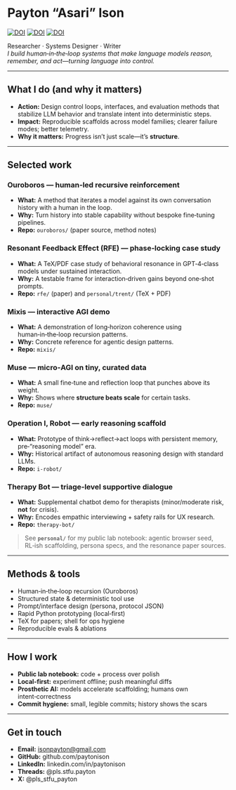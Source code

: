 # Payton “Asari” Ison
[![DOI](https://zenodo.org/badge/DOI/10.5281/zenodo.17074537.svg)](https://doi.org/10.5281/zenodo.17074537) 
[![DOI](https://zenodo.org/badge/DOI/10.5281/zenodo.17138445.svg)](https://doi.org/10.5281/zenodo.17138445)
[![DOI](https://zenodo.org/badge/DOI/10.5281/zenodo.17157330.svg)](https://doi.org/10.5281/zenodo.17157330)

Researcher · Systems Designer · Writer  
_I build human‑in‑the‑loop systems that make language models reason, remember, and act—turning language into control._

---

## What I do (and why it matters)

- **Action:** Design control loops, interfaces, and evaluation methods that stabilize LLM behavior and translate intent into deterministic steps.  
- **Impact:** Reproducible scaffolds across model families; clearer failure modes; better telemetry.  
- **Why it matters:** Progress isn’t just scale—it’s **structure**.

---

## Selected work

### Ouroboros — human‑led recursive reinforcement
- **What:** A method that iterates a model against its own conversation history with a human in the loop.  
- **Why:** Turn history into stable capability without bespoke fine‑tuning pipelines.  
- **Repo:** `ouroboros/` (paper source, method notes)

### Resonant Feedback Effect (RFE) — phase‑locking case study
- **What:** A TeX/PDF case study of behavioral resonance in GPT‑4‑class models under sustained interaction.  
- **Why:** A testable frame for interaction‑driven gains beyond one‑shot prompts.  
- **Repo:** `rfe/` (paper) and `personal/trent/` (TeX + PDF)

### Mixis — interactive AGI demo
- **What:** A demonstration of long‑horizon coherence using human‑in‑the‑loop recursion patterns.  
- **Why:** Concrete reference for agentic design patterns.  
- **Repo:** `mixis/`

### Muse — micro‑AGI on tiny, curated data
- **What:** A small fine‑tune and reflection loop that punches above its weight.  
- **Why:** Shows where **structure beats scale** for certain tasks.  
- **Repo:** `muse/`

### Operation I, Robot — early reasoning scaffold
- **What:** Prototype of think→reflect→act loops with persistent memory, pre‑“reasoning model” era.  
- **Why:** Historical artifact of autonomous reasoning design with standard LLMs.  
- **Repo:** `i-robot/`

### Therapy Bot — triage‑level supportive dialogue
- **What:** Supplemental chatbot demo for therapists (minor/moderate risk, **not** for crisis).  
- **Why:** Encodes empathic interviewing + safety rails for UX research.  
- **Repo:** `therapy-bot/`

> See **`personal/`** for my public lab notebook: agentic browser seed, RL‑ish scaffolding, persona specs, and the resonance paper sources.

---

## Methods & tools

- Human‑in‑the‑loop recursion (Ouroboros)
- Structured state & deterministic tool use
- Prompt/interface design (persona, protocol JSON)
- Rapid Python prototyping (local‑first)
- TeX for papers; shell for ops hygiene
- Reproducible evals & ablations

---

## How I work

- **Public lab notebook:** code + process over polish  
- **Local‑first:** experiment offline; push meaningful diffs  
- **Prosthetic AI:** models accelerate scaffolding; humans own intent‑correctness  
- **Commit hygiene:** small, legible commits; history shows the scars

---

## Get in touch

- **Email:** isonpayton@gmail.com  
- **GitHub:** github.com/paytonison  
- **LinkedIn:** linkedin.com/in/paytonison  
- **Threads:** @pls.stfu.payton  
- **X:** @pls_stfu_payton
